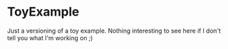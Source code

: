 ToyExample
==========

Just a versioning of a toy example. Nothing interesting to see here if I don't tell you what I'm working on ;)
